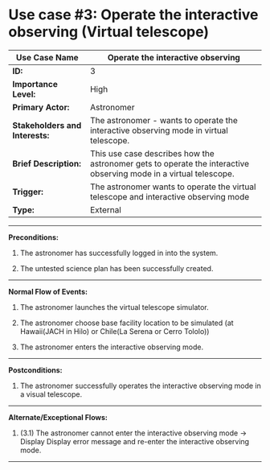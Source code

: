 
# Use case #3: Operate the interactive observing (Virtual telescope)

| **Use Case Name** | Operate the interactive observing
| --- | --- |
| **ID:** | 3 |
| **Importance Level:** | High |
|**Primary Actor:** | Astronomer|
|**Stakeholders and Interests:**|The astronomer - wants to operate the interactive observing mode in virtual telescope.|
|**Brief Description:**| This use case describes how the astronomer gets to operate the interactive observing mode in a virtual telescope.|
|**Trigger:**|The astronomer wants to operate the virtual telescope and interactive observing mode|
|**Type:** | External |
---
**Preconditions:**
1.  The astronomer has successfully logged in into the system.
    
2.  The untested science plan has been successfully created.
---
**Normal Flow of Events:**

1.  The astronomer launches the virtual telescope simulator.
    
2.  The astronomer choose base facility location to be simulated (at Hawaii(JACH in Hilo) or Chile(La Serena or Cerro Tololo))
    
3.  The astronomer enters the interactive observing mode.
---
**Postconditions:**

1. The astronomer successfully operates the interactive observing mode in a visual telescope.
---

**Alternate/Exceptional Flows:**

1. (3.1) The astronomer cannot enter the interactive observing mode
    → Display Display error message and re-enter the interactive observing mode.
---
